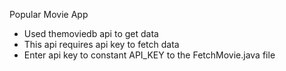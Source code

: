 Popular Movie App
- Used themoviedb api to get data
- This api requires api key to fetch data
- Enter api key to constant API_KEY to the FetchMovie.java file